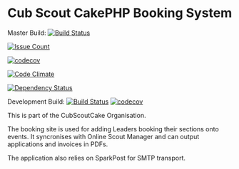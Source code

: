 # Cub Scout CakePHP Booking System

Master Build: [![Build Status](https://travis-ci.org/CubScoutCake/CubEventBooking.svg?branch=master)](https://travis-ci.org/CubScoutCake/CubEventBooking) 

[![Issue Count](https://codeclimate.com/github/CubScoutCake/CubEventBooking/badges/issue_count.svg)](https://codeclimate.com/github/CubScoutCake/CubEventBooking) 

[![codecov](https://codecov.io/gh/CubScoutCake/CubEventBooking/branch/master/graph/badge.svg)](https://codecov.io/gh/CubScoutCake/CubEventBooking) 

[![Code Climate](https://codeclimate.com/github/CubScoutCake/CubEventBooking/badges/gpa.svg)](https://codeclimate.com/github/CubScoutCake/CubEventBooking) 

[![Dependency Status](https://www.versioneye.com/user/projects/5889317dc646260046723e18/badge.svg?style=flat-square)](https://www.versioneye.com/user/projects/5889317dc646260046723e18) 

Development Build: [![Build Status](https://travis-ci.org/CubScoutCake/CubEventBooking.svg?branch=Development)](https://travis-ci.org/CubScoutCake/CubEventBooking) 
[![codecov](https://codecov.io/gh/CubScoutCake/CubEventBooking/branch/development/graph/badge.svg)](https://codecov.io/gh/CubScoutCake/CubEventBooking) 


This is part of the CubScoutCake Organisation.

The booking site is used for adding Leaders booking their sections onto events. It syncronises with Online Scout Manager and can output applications and invoices in PDFs.

The application also relies on SparkPost for SMTP transport.
